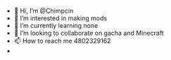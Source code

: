 - 👋 Hi, I’m @Chimpcin
- 👀 I’m interested in making mods
- 🌱 I’m currently learning none
- 💞️ I’m looking to collaborate on gacha and Minecraft
- 📫 How to reach me 4802329162
-

<!---
Chimpcin/Chimpcin is a ✨ special ✨ repository because its `README.md` (this file) appears on your GitHub profile.
You can click the Preview link to take a look at your changes.
--->
